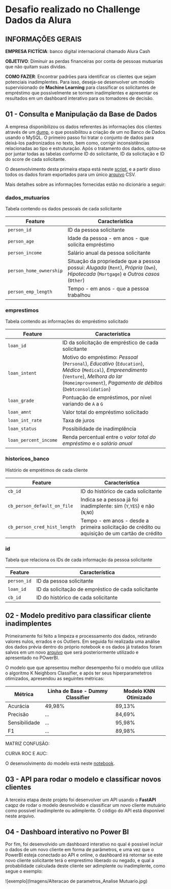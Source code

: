 # Desafio realizado no Challenge Dados da Alura

## INFORMAÇÕES GERAIS
**EMPRESA FICTÍCIA**: banco digital internacional chamado Alura Cash

**OBJETIVO**: Diminuir as perdas financeiras por conta de pessoas mutuarias que não quitam suas dívidas.

**COMO FAZER**: Encontrar padrões para identificar os clientes que sejam potenciais inadimplentes. Para isso, deseja-se desenvolver um modelo supervisionado de **Machine Learning** para classificar os solicitantes de empréstimo que possívelmente se tornem inadimplentes e apresentar os resultados em um dashboard interativo para os tomadores de decisão. 


## 01 - Consulta e Manipulação da Base de Dados

A empresa disponibilizou os dados referentes às informações dos clientes através de um [dump](Dados/dumps), o que possibilitou a criação de um no Banco de Dados usando o MySQL. O primeiro passo foi tratar o conjunto de dados para deixá-los padronizados no texto, bem como, corrigir inconsistências relacionadas ao tipo e estruturação. Após o tratamento dos dados, optou-se por juntar todas as tabelas conforme ID do solicitante, ID da solicitação e ID do score de cada solicitante.

O desenvolvimento desta primeira etapa está neste [script](01-Consulta-e-Manipulacao-dos-dados-no-MySQL.sql), e a partir disso todos os dados foram exportados para um único [arquivo](Dados/dados_unificados.csv) CSV.

Mais detalhes sobre as informações fornecidas estão no dicionário a seguir: 

### dados_mutuarios
Tabela contendo os dados pessoais de cada solicitante

| Feature | Característica |
| --- | --- |
|`person_id`|ID da pessoa solicitante|
| `person_age` | Idade da pessoa - em anos - que solicita empréstimo |
| `person_income` | Salário anual da pessoa solicitante |
| `person_home_ownership` | Situação da propriedade que a pessoa possui: *Alugada* (`Rent`), *Própria* (`Own`), *Hipotecada* (`Mortgage`) e *Outros casos* (`Other`) |
| `person_emp_length` | Tempo - em anos - que a pessoa trabalhou |

### emprestimos

Tabela contendo as informações do empréstimo solicitado

| Feature | Característica |
| --- | --- |
|`loan_id`|ID da solicitação de empréstico de cada solicitante|
| `loan_intent` | Motivo do empréstimo: *Pessoal* (`Personal`), *Educativo* (`Education`), *Médico* (`Medical`), *Empreendimento* (`Venture`), *Melhora do lar* (`Homeimprovement`), *Pagamento de débitos* (`Debtconsolidation`) |
| `loan_grade` | Pontuação de empréstimos, por nível variando de `A` a `G` |
| `loan_amnt` | Valor total do empréstimo solicitado |
| `loan_int_rate` | Taxa de juros |
| `loan_status` | Possibilidade de inadimplência |
| `loan_percent_income` | Renda percentual entre o *valor total do empréstimo* e o *salário anual* |


### historicos_banco

Histório de emprétimos de cada cliente

| Feature | Característica |
| --- | --- |
|`cb_id`|ID do histórico de cada solicitante|
| `cb_person_default_on_file` | Indica se a pessoa já foi inadimplente: sim (`Y`,`YES`) e não (`N`,`NO`) |
| `cb_person_cred_hist_length` | Tempo - em anos - desde a primeira solicitação de crédito ou aquisição de um cartão de crédito |

### id

Tabela que relaciona os IDs de cada informação da pessoa solicitante

| Feature | Característica |
| --- | --- |
|`person_id`|ID da pessoa solicitante|
|`loan_id`|ID da solicitação de empréstico de cada solicitante|
|`cb_id`|ID do histórico de cada solicitante|


## 02 - Modelo preditivo para classificar cliente inadimplentes

Primeiramente foi feito a limpeza e processamento dos dados, retirando valores nulos, errados e os Outliers.
Em seguida foi realizada uma análise dos dados prévia dentro do próprio notebook e os dados já tratados foram salvos em um novo [arquivo](Dados/dados_tratados.csv) que será posteriormente utilizado e apresentado no POwerBI. 


O modelo que que apresentou melhor desempenho foi o modelo que utiliza o algoritmo K Neighbors Classifier, e após ter seus hiperparametetros otimizados, apresendou as seguintes métricas:

| Métrica | Linha de Base - Dummy Classifier | Modelo KNN Otimizado |
| --- | --- | --- |
| Acurácia | 49,98% | 89,13%|
| Precisão | ... | 84,69%|
| Sensibilidade | ... | 95,98%|
| F1 | ... | 89,98%|

MATRIZ CONFUSÃO:


CURVA ROC E AUC:




O desenvolvimento do modelo está neste [notebook](2-Machine-Learning-para-Classificacao-de-Inadimplentes.ipynb).


## 03 - API para rodar o modelo e classificar novos clientes

A terceira etapa deste projeto foi desenvolver um API usando o **FastAPI** caqpz de rodar o modelo desnvolvido e classificar um novo cliente mutuário como possível inadimplente ou adimplente. 
O código do API está disponível neste arquivo.

## 04 -  Dashboard interativo no Power BI

Por fim, foi desenvolvido um dashboard interativo no qual é possível incluir o dados de um novo cliente em forma de parâmetros, e uma vez que o PowerBI esteja conectado ao API e online, o dashboard irá retornar se este novo cliente solicitante  terá o emprestimo liberado ou negado, e qual a probabilidade calculada deste cliente ser adimplente ou inadimplente, como segue o exemplo: 

![exemplo](Imagens/Alteracao de parametros_Analise Mutuario.jpg)



